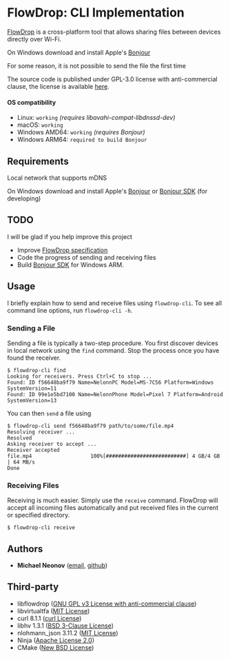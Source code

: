 # FlowDrop: CLI Implementation

[FlowDrop](https://github.com/noseam-env/flowdrop) is a cross-platform tool that allows sharing files between devices directly over Wi-Fi.

On Windows download and install Apple's [Bonjour](https://github.com/noseam-env/flowdrop-cli/raw/master/redist/Bonjour64.msi)

For some reason, it is not possible to send the file the first time

The source code is published under GPL-3.0 license with anti-commercial clause, the license is available [here](https://github.com/noseam-env/flowdrop-cli/blob/master/LICENSE).

#### OS compatibility

- Linux: `working` *(requires libavahi-compat-libdnssd-dev)*
- macOS: `working`
- Windows AMD64: `working` *(requires Bonjour)*
- Windows ARM64: `required to build Bonjour`


## Requirements

Local network that supports mDNS

On Windows download and install Apple's [Bonjour](https://github.com/noseam-env/flowdrop-cli/raw/master/redist/Bonjour64.msi) or [Bonjour SDK](https://github.com/noseam-env/flowdrop-cli/raw/master/redist/bonjoursdksetup.exe) (for developing)


## TODO

I will be glad if you help improve this project

- Improve [FlowDrop specification](https://github.com/noseam-env/flowdrop)
- Code the progress of sending and receiving files
- Build [Bonjour SDK](https://github.com/apple-oss-distributions/mDNSResponder) for Windows ARM.


## Usage

I briefly explain how to send and receive files using `flowdrop-cli`. To see all command line options, run `flowdrop-cli -h`.

### Sending a File

Sending a file is typically a two-step procedure. You first discover devices in local network using the `find` command.
Stop the process once you have found the receiver.
```
$ flowdrop-cli find
Looking for receivers. Press Ctrl+C to stop ...
Found: ID f56648ba9f79 Name=NelonnPC Model=MS-7C56 Platform=Windows SystemVersion=11
Found: ID 99e1e5bd7100 Name=NelonnPhone Model=Pixel 7 Platform=Android SystemVersion=13
```
You can then `send` a file using
```
$ flowdrop-cli send f56648ba9f79 path/to/some/file.mp4
Resolving receiver ...
Resolved
Asking receiver to accept ...
Receiver accepted
file.mp4                   100%[##########################] 4 GB/4 GB | 64 MB/s
Done
```

### Receiving Files

Receiving is much easier. Simply use the `receive` command. FlowDrop will accept all incoming files automatically and put received files in the current or specified directory.
```
$ flowdrop-cli receive
```


## Authors

- **Michael Neonov** ([email](mailto:two.nelonn@gmail.com), [github](https://github.com/Nelonn))


## Third-party

* libflowdrop ([GNU GPL v3 License with anti-commercial clause](https://github.com/noseam-env/libflowdrop/blob/master/LICENSE))
* libvirtualtfa ([MIT License](https://github.com/noseam-env/libvirtualtfa/blob/master/LICENSE))
* curl 8.1.1 ([curl License](https://curl.se/docs/copyright.html))
* libhv 1.3.1 ([BSD 3-Clause License](https://github.com/ithewei/libhv/blob/v1.3.1/LICENSE))
* nlohmann_json 3.11.2 ([MIT License](https://github.com/nlohmann/json/blob/v3.11.2/LICENSE.MIT))
* Ninja ([Apache License 2.0](https://github.com/ninja-build/ninja/blob/master/COPYING))
* CMake ([New BSD License](https://github.com/Kitware/CMake/blob/master/Copyright.txt))
